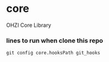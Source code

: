 # core
OHZI Core Library


### lines to run when clone this repo
`git config core.hooksPath git_hooks`
